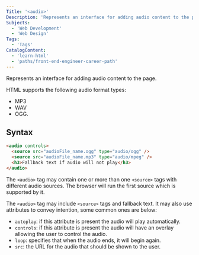 ```yaml
---
Title: '<audio>'
Description: 'Represents an interface for adding audio content to the page.'
Subjects:
  - 'Web Development'
  - 'Web Design'
Tags:
  - 'Tags'
CatalogContent:
  - 'learn-html'
  - 'paths/front-end-engineer-career-path'
---
```


Represents an interface for adding audio content to the page.

HTML supports the following audio format types:

- MP3
- WAV
- OGG.

## Syntax

```html
<audio controls>
  <source src="audioFile_name.ogg" type="audio/ogg" />
  <source src="audioFile_name.mp3" type="audio/mpeg" />
  <h3>Fallback text if audio will not play</h3>
</audio>
```

The `<audio>` tag may contain one or more than one `<source>` tags with different audio sources. The browser will run the first source which is supported by it.

The `<audio>` tag may include `<source>` tags and fallback text. It may also use attributes to convey intention, some common ones are below:

- `autoplay`: if this attribute is present the audio will play automatically.
- `controls`: if this attribute is present the audio will have an overlay allowing the user to control the audio.
- `loop`: specifies that when the audio ends, it will begin again.
- `src`: the URL for the audio that should be shown to the user.
